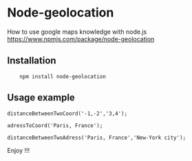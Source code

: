 Node-geolocation
====================
How to use google maps knowledge with node.js 
https://www.npmjs.com/package/node-geolocation

## Installation

```
    npm install node-geolocation
```

## Usage example

```
distanceBetweenTwoCoord('-1,-2','3,4');
```
```
adressToCoord('Paris, France');
```
```
distanceBetweenTwoAdress('Paris, France','New-York city');
```

Enjoy !!!
